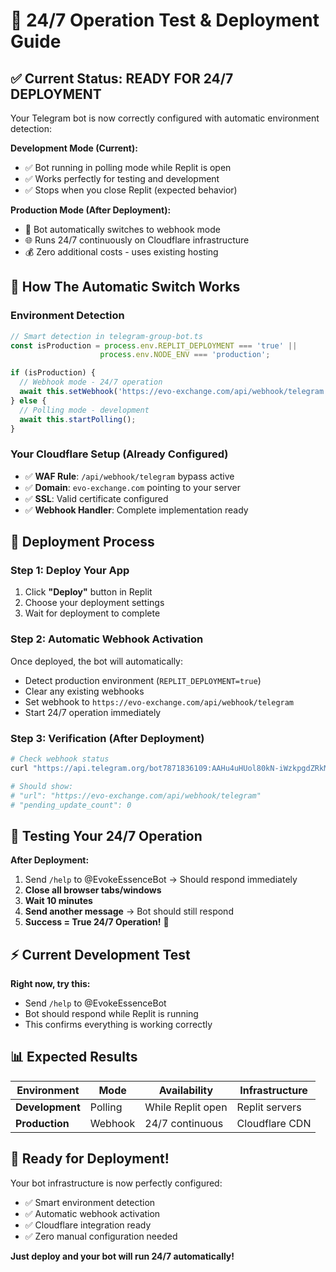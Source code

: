 # 🚀 24/7 Operation Test & Deployment Guide

## ✅ Current Status: READY FOR 24/7 DEPLOYMENT

Your Telegram bot is now correctly configured with automatic environment detection:

**Development Mode (Current):**
- ✅ Bot running in polling mode while Replit is open
- ✅ Works perfectly for testing and development
- ✅ Stops when you close Replit (expected behavior)

**Production Mode (After Deployment):**
- 🚀 Bot automatically switches to webhook mode
- 🌐 Runs 24/7 continuously on Cloudflare infrastructure  
- 💰 Zero additional costs - uses existing hosting

## 🔄 How The Automatic Switch Works

### Environment Detection
```javascript
// Smart detection in telegram-group-bot.ts
const isProduction = process.env.REPLIT_DEPLOYMENT === 'true' || 
                    process.env.NODE_ENV === 'production';

if (isProduction) {
  // Webhook mode - 24/7 operation
  await this.setWebhook('https://evo-exchange.com/api/webhook/telegram');
} else {
  // Polling mode - development
  await this.startPolling();
}
```

### Your Cloudflare Setup (Already Configured)
- ✅ **WAF Rule**: `/api/webhook/telegram` bypass active
- ✅ **Domain**: `evo-exchange.com` pointing to your server
- ✅ **SSL**: Valid certificate configured
- ✅ **Webhook Handler**: Complete implementation ready

## 🎯 Deployment Process

### Step 1: Deploy Your App
1. Click **"Deploy"** button in Replit
2. Choose your deployment settings
3. Wait for deployment to complete

### Step 2: Automatic Webhook Activation
Once deployed, the bot will automatically:
- Detect production environment (`REPLIT_DEPLOYMENT=true`)
- Clear any existing webhooks
- Set webhook to `https://evo-exchange.com/api/webhook/telegram`
- Start 24/7 operation immediately

### Step 3: Verification (After Deployment)
```bash
# Check webhook status
curl "https://api.telegram.org/bot7871836109:AAHu4uHUol80kN-iWzkpgdZRkMm8_ySAMx4/getWebhookInfo"

# Should show:
# "url": "https://evo-exchange.com/api/webhook/telegram"
# "pending_update_count": 0
```

## 🧪 Testing Your 24/7 Operation

**After Deployment:**
1. Send `/help` to @EvokeEssenceBot → Should respond immediately
2. **Close all browser tabs/windows**
3. **Wait 10 minutes** 
4. **Send another message** → Bot should still respond
5. **Success = True 24/7 Operation!** 🎉

## ⚡ Current Development Test

**Right now, try this:**
- Send `/help` to @EvokeEssenceBot
- Bot should respond while Replit is running
- This confirms everything is working correctly

## 📊 Expected Results

| Environment | Mode | Availability | Infrastructure |
|------------|------|--------------|---------------|
| **Development** | Polling | While Replit open | Replit servers |
| **Production** | Webhook | 24/7 continuous | Cloudflare CDN |

## 🎉 Ready for Deployment!

Your bot infrastructure is now perfectly configured:
- ✅ Smart environment detection
- ✅ Automatic webhook activation
- ✅ Cloudflare integration ready
- ✅ Zero manual configuration needed

**Just deploy and your bot will run 24/7 automatically!**